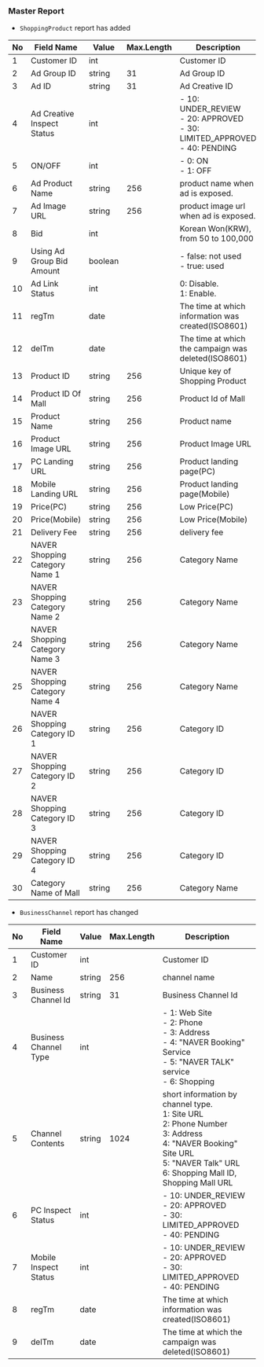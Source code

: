 ### Master Report
   * `ShoppingProduct` report has added
   
No|Field Name|Value|Max.Length|Description
----|---|---|---|---
1|Customer ID|int||Customer ID
2|Ad Group ID|string|31|Ad Group ID
3|Ad ID|string|31|Ad Creative ID
4|Ad Creative Inspect Status|int|| - 10: UNDER_REVIEW<br/> - 20: APPROVED<br/> - 30: LIMITED_APPROVED<br/> - 40: PENDING
5|ON/OFF|int|| - 0: ON<br/> - 1: OFF
6|Ad Product Name|string|256|product name when ad is exposed.
7|Ad Image URL|string|256|product image url when ad is exposed.
8|Bid|int||Korean Won(KRW), from 50 to 100,000
9|Using Ad Group Bid Amount|boolean|| - false: not used <br/> - true: used
10|Ad Link Status|int||0: Disable.<br/>1: Enable.
11|regTm|date||The time at which information was created(ISO8601)
12|delTm|date||The time at which the campaign was deleted(ISO8601)
13|Product ID|string|256|Unique key of Shopping Product
14|Product ID Of Mall|string|256|Product Id of Mall
15|Product Name|string|256|Product name
16|Product Image URL|string|256|Product Image URL
17|PC Landing URL|string|256|Product landing page(PC)
18|Mobile Landing URL|string|256|Product landing page(Mobile)
19|Price(PC)|string|256|Low Price(PC)
20|Price(Mobile)|string|256|Low Price(Mobile)
21|Delivery Fee|string|256|delivery fee
22|NAVER Shopping Category Name 1|string|256|Category Name
23|NAVER Shopping Category Name 2|string|256|Category Name
24|NAVER Shopping Category Name 3|string|256|Category Name
25|NAVER Shopping Category Name 4|string|256|Category Name
26|NAVER Shopping Category ID 1|string|256|Category ID
27|NAVER Shopping Category ID 2|string|256|Category ID
28|NAVER Shopping Category ID 3|string|256|Category ID
29|NAVER Shopping Category ID 4|string|256|Category ID
30|Category Name of Mall|string|256|Category Name

   * `BusinessChannel` report has changed
   
No|Field Name|Value|Max.Length|Description
----|---|---|---|---
1|Customer ID|int||Customer ID
2|Name|string|256|channel name
3|Business Channel Id|string|31|Business Channel Id
4|Business Channel Type|int|| - 1: Web Site<br/> - 2: Phone<br/> - 3: Address<br/> - 4: "NAVER Booking" Service<br/> - 5: "NAVER TALK" service<br/> - 6: Shopping
5|Channel Contents|string|1024|short information by channel type.<br/>	1: Site URL<br/>	2: Phone Number<br/>	3: Address<br/>	4: "NAVER Booking" Site URL<br/>	5: "NAVER Talk" URL<br/>	6: Shopping Mall ID, Shopping Mall URL
6|PC Inspect Status|int|| - 10: UNDER_REVIEW<br/> - 20: APPROVED<br/> - 30: LIMITED_APPROVED<br/> - 40: PENDING
7|Mobile Inspect Status|int|| - 10: UNDER_REVIEW<br/> - 20: APPROVED<br/> - 30: LIMITED_APPROVED<br/> - 40: PENDING
8|regTm|date||The time at which information was created(ISO8601)
9|delTm|date||The time at which the campaign was deleted(ISO8601)
